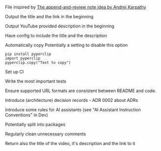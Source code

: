 File inspired by [The append-and-review note idea by Andrej Karpathy](https://karpathy.bearblog.dev/the-append-and-review-note/)

Output the title and the link in the beginning

Output YouTube provided description in the beginning

Have config to include the title and the description

Automatically copy
    Potentially a setting to disable this option

```
pip install pyperclip
import pyperclip
pyperclip.copy("Text to copy")
```

Set up CI

Write the most important tests

Ensure supported URL formats are consistent between README and code.

Introduce (architecture) decision records - ADR 0002 about ADRs

Introduce some rules for AI assistants (see "AI Assistant Instruction Conventions" in Dev)

Potentially split into packages

Regularly clean unnecessary comments

Return also the title of the video, it's description and the link to it